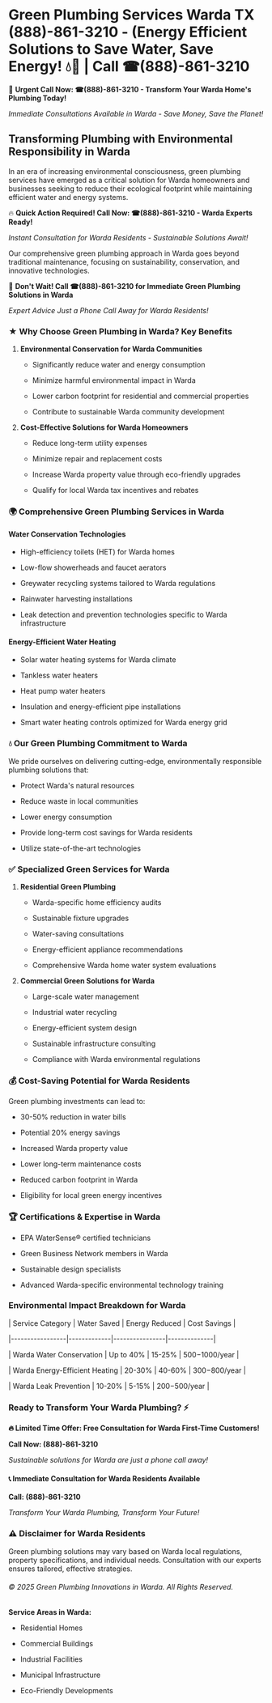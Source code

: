 # Green Plumbing Services Warda TX (888)-861-3210 - (Energy Efficient Solutions to Save Water, Save Energy! 💧🌿 | Call ☎(888)-861-3210

🚨 **Urgent Call Now: ☎(888)-861-3210 - Transform Your Warda Home's Plumbing Today!**
*Immediate Consultations Available in Warda - Save Money, Save the Planet!*

## Transforming Plumbing with Environmental Responsibility in Warda

In an era of increasing environmental consciousness, green plumbing services have emerged as a critical solution for Warda homeowners and businesses seeking to reduce their ecological footprint while maintaining efficient water and energy systems. 

🔥 **Quick Action Required! Call Now: ☎(888)-861-3210 - Warda Experts Ready!**
*Instant Consultation for Warda Residents - Sustainable Solutions Await!*

Our comprehensive green plumbing approach in Warda goes beyond traditional maintenance, focusing on sustainability, conservation, and innovative technologies.

🚨 **Don't Wait! Call ☎(888)-861-3210 for Immediate Green Plumbing Solutions in Warda**
*Expert Advice Just a Phone Call Away for Warda Residents!*

### ★ Why Choose Green Plumbing in Warda? Key Benefits

1. **Environmental Conservation for Warda Communities** 
   - Significantly reduce water and energy consumption
   - Minimize harmful environmental impact in Warda
   - Lower carbon footprint for residential and commercial properties
   - Contribute to sustainable Warda community development

2. **Cost-Effective Solutions for Warda Homeowners** 
   - Reduce long-term utility expenses
   - Minimize repair and replacement costs
   - Increase Warda property value through eco-friendly upgrades
   - Qualify for local Warda tax incentives and rebates

### 🌍 Comprehensive Green Plumbing Services in Warda

#### Water Conservation Technologies
- High-efficiency toilets (HET) for Warda homes
- Low-flow showerheads and faucet aerators
- Greywater recycling systems tailored to Warda regulations
- Rainwater harvesting installations
- Leak detection and prevention technologies specific to Warda infrastructure

#### Energy-Efficient Water Heating
- Solar water heating systems for Warda climate
- Tankless water heaters
- Heat pump water heaters
- Insulation and energy-efficient pipe installations
- Smart water heating controls optimized for Warda energy grid

### 💧 Our Green Plumbing Commitment to Warda

We pride ourselves on delivering cutting-edge, environmentally responsible plumbing solutions that:
- Protect Warda's natural resources
- Reduce waste in local communities
- Lower energy consumption
- Provide long-term cost savings for Warda residents
- Utilize state-of-the-art technologies

### ✅ Specialized Green Services for Warda

1. **Residential Green Plumbing**
   - Warda-specific home efficiency audits
   - Sustainable fixture upgrades
   - Water-saving consultations
   - Energy-efficient appliance recommendations
   - Comprehensive Warda home water system evaluations

2. **Commercial Green Solutions for Warda**
   - Large-scale water management
   - Industrial water recycling
   - Energy-efficient system design
   - Sustainable infrastructure consulting
   - Compliance with Warda environmental regulations

### 💰 Cost-Saving Potential for Warda Residents

Green plumbing investments can lead to:
- 30-50% reduction in water bills
- Potential 20% energy savings
- Increased Warda property value
- Lower long-term maintenance costs
- Reduced carbon footprint in Warda
- Eligibility for local green energy incentives

### 🏆 Certifications & Expertise in Warda

- EPA WaterSense® certified technicians
- Green Business Network members in Warda
- Sustainable design specialists
- Advanced Warda-specific environmental technology training

### Environmental Impact Breakdown for Warda

| Service Category | Water Saved | Energy Reduced | Cost Savings |
|-----------------|-------------|----------------|--------------|
| Warda Water Conservation | Up to 40% | 15-25% | $500-$1000/year |
| Warda Energy-Efficient Heating | 20-30% | 40-60% | $300-$800/year |
| Warda Leak Prevention | 10-20% | 5-15% | $200-$500/year |

### Ready to Transform Your Warda Plumbing? ⚡

**🔥 Limited Time Offer: Free Consultation for Warda First-Time Customers!**

**Call Now: (888)-861-3210**
*Sustainable solutions for Warda are just a phone call away!*

#### 📞 Immediate Consultation for Warda Residents Available

**Call: (888)-861-3210**
*Transform Your Warda Plumbing, Transform Your Future!*

### ⚠️ Disclaimer for Warda Residents

Green plumbing solutions may vary based on Warda local regulations, property specifications, and individual needs. Consultation with our experts ensures tailored, effective strategies.

###### © 2025 Green Plumbing Innovations in Warda. All Rights Reserved.

**Service Areas in Warda:** 
- Residential Homes
- Commercial Buildings
- Industrial Facilities
- Municipal Infrastructure
- Eco-Friendly Developments